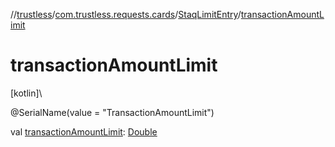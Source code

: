 //[trustless](../../../index.md)/[com.trustless.requests.cards](../index.md)/[StaqLimitEntry](index.md)/[transactionAmountLimit](transaction-amount-limit.md)

# transactionAmountLimit

[kotlin]\

@SerialName(value = &quot;TransactionAmountLimit&quot;)

val [transactionAmountLimit](transaction-amount-limit.md): [Double](https://kotlinlang.org/api/latest/jvm/stdlib/kotlin/-double/index.html)
